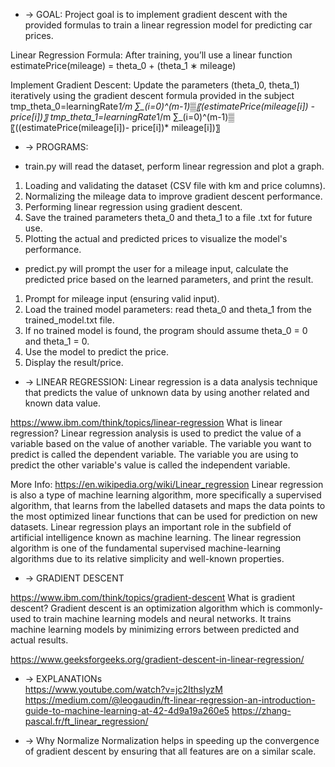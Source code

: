 * -> GOAL:
Project goal is to implement gradient descent with the provided formulas to train a linear regression model for predicting car prices.

Linear Regression Formula: After training, you’ll use a linear function
estimatePrice(mileage) = theta_0 + (theta_1 ∗ mileage)

Implement Gradient Descent: Update the parameters (theta_0, theta_1) iteratively using the gradient descent formula provided in the subject
tmp_theta_0=learningRate*1/m ∑_(i=0)^(m-1)▒〖(estimatePrice(mileage[i]) - price[i])〗
tmp_theta_1=learningRate*1/m ∑_(i=0)^(m-1)▒〖((estimatePrice(mileage[i])- price[i])* mileage[i])〗


* -> PROGRAMS:

- train.py will read the dataset, perform linear regression and plot a graph.
1. Loading and validating the dataset (CSV file with km and price columns).
2. Normalizing the mileage data to improve gradient descent performance.
3. Performing linear regression using gradient descent.
4. Save the trained parameters theta_0 and theta_1 to a file .txt for future use.
5. Plotting the actual and predicted prices to visualize the model's performance.

- predict.py will prompt the user for a mileage input, calculate the predicted price based on the learned parameters, and print the result.
1. Prompt for mileage input (ensuring valid input).
2. Load the trained model parameters: read theta_0 and theta_1 from the trained_model.txt file.
3. If no trained model is found, the program should assume theta_0 = 0 and theta_1 = 0.
4. Use the model to predict the price.
5. Display the result/price.


* -> LINEAR REGRESSION:
Linear regression is a data analysis technique that predicts the value of unknown data by using another related and known data value.

https://www.ibm.com/think/topics/linear-regression
What is linear regression?
Linear regression analysis is used to predict the value of a variable based on the value of another variable. The variable you want to predict is called the dependent variable. The variable you are using to predict the other variable's value is called the independent variable.

More Info: https://en.wikipedia.org/wiki/Linear_regression
Linear regression is also a type of machine learning algorithm, more specifically a supervised algorithm, that learns from the labelled datasets and maps the data points to the most optimized linear functions that can be used for prediction on new datasets.
Linear regression plays an important role in the subfield of artificial intelligence known as machine learning. The linear regression algorithm is one of the fundamental supervised machine-learning algorithms due to its relative simplicity and well-known properties.


* -> GRADIENT DESCENT

https://www.ibm.com/think/topics/gradient-descent
What is gradient descent?
Gradient descent is an optimization algorithm which is commonly-used to train machine learning models and neural networks. It trains machine learning models by minimizing errors between predicted and actual results.

https://www.geeksforgeeks.org/gradient-descent-in-linear-regression/


* -> EXPLANATIONs  
https://www.youtube.com/watch?v=jc2IthslyzM
https://medium.com/@leogaudin/ft-linear-regression-an-introduction-guide-to-machine-learning-at-42-4d9a19a260e5
https://zhang-pascal.fr/ft_linear_regression/


* -> Why Normalize
Normalization helps in speeding up the convergence of gradient descent by ensuring that all features are on a similar scale.